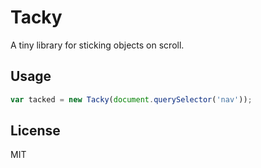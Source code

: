 # Tacky

A tiny library for sticking objects on scroll.

## Usage

```js
var tacked = new Tacky(document.querySelector('nav'));
```

## License

MIT